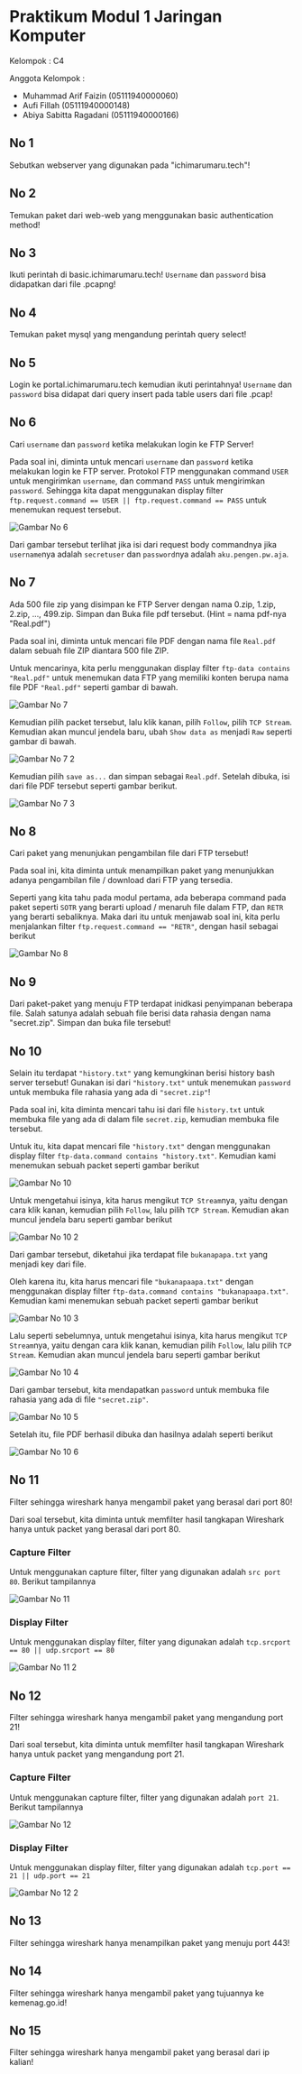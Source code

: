 # Praktikum Modul 1 Jaringan Komputer

Kelompok : C4

Anggota Kelompok :

- Muhammad Arif Faizin (05111940000060)
- Aufi Fillah (05111940000148)
- Abiya Sabitta Ragadani (05111940000166)

## No 1

Sebutkan webserver yang digunakan pada "ichimarumaru.tech"!

## No 2

Temukan paket dari web-web yang menggunakan basic authentication method!

## No 3

Ikuti perintah di basic.ichimarumaru.tech! `Username` dan `password` bisa didapatkan dari file .pcapng!

## No 4

Temukan paket mysql yang mengandung perintah query select!

## No 5

Login ke portal.ichimarumaru.tech kemudian ikuti perintahnya! `Username` dan `password` bisa didapat dari query insert pada table users dari file .pcap!

## No 6

Cari `username` dan `password` ketika melakukan login ke FTP Server!

Pada soal ini, diminta untuk mencari `username` dan `password` ketika melakukan login ke FTP server. Protokol FTP menggunakan command `USER` untuk mengirimkan `username`, dan command `PASS` untuk mengirimkan `password`. Sehingga kita dapat menggunakan display filter `ftp.request.command == USER || ftp.request.command == PASS` untuk menemukan request tersebut.

![Gambar No 6](/images/soal6.png)

Dari gambar tersebut terlihat jika isi dari request body commandnya jika `username`nya adalah `secretuser` dan `password`nya adalah `aku.pengen.pw.aja`.

## No 7

Ada 500 file zip yang disimpan ke FTP Server dengan nama 0.zip, 1.zip, 2.zip, ..., 499.zip. Simpan dan Buka file pdf tersebut. (Hint = nama pdf-nya "Real.pdf")

Pada soal ini, diminta untuk mencari file PDF dengan nama file `Real.pdf` dalam sebuah file ZIP diantara 500 file ZIP.

Untuk mencarinya, kita perlu menggunakan display filter `ftp-data contains "Real.pdf"` untuk menemukan data FTP yang memiliki konten berupa nama file PDF `"Real.pdf"` seperti gambar di bawah. 

![Gambar No 7](/images/soal7.png)

Kemudian pilih packet tersebut, lalu klik kanan, pilih `Follow`, pilih `TCP Stream`. Kemudian akan muncul jendela baru, ubah `Show data as` menjadi `Raw` seperti gambar di bawah. 

![Gambar No 7 2](/images/soal7-2.png)

Kemudian pilih `save as...` dan simpan sebagai `Real.pdf`. Setelah dibuka, isi dari file PDF tersebut seperti gambar berikut.

![Gambar No 7 3](/images/soal7-3.png)

## No 8

Cari paket yang menunjukan pengambilan file dari FTP tersebut!

Pada soal ini, kita diminta untuk menampilkan paket yang menunjukkan adanya pengambilan file / download dari FTP yang tersedia.

Seperti yang kita tahu pada modul pertama, ada beberapa command pada paket seperti `SOTR` yang berarti upload / menaruh file dalam FTP, dan `RETR` yang berarti sebaliknya. Maka dari itu untuk menjawab soal ini, kita perlu menjalankan filter `ftp.request.command == "RETR"`, dengan hasil sebagai berikut 

![Gambar No 8](/images/soal8.png)

## No 9

Dari paket-paket yang menuju FTP terdapat inidkasi penyimpanan beberapa file. Salah satunya adalah sebuah file berisi data rahasia dengan nama "secret.zip". Simpan dan buka file tersebut!

## No 10

Selain itu terdapat `"history.txt"` yang kemungkinan berisi history bash server tersebut! Gunakan isi dari `"history.txt"` untuk menemukan `password` untuk membuka file rahasia yang ada di `"secret.zip"`!

Pada soal ini, kita diminta mencari tahu isi dari file `history.txt` untuk membuka file yang ada di dalam file `secret.zip`, kemudian membuka file tersebut.

Untuk itu, kita dapat mencari file `"history.txt"` dengan menggunakan display filter `ftp-data.command contains "history.txt"`. Kemudian kami menemukan sebuah packet seperti gambar berikut

![Gambar No 10](/images/soal10.png)

Untuk mengetahui isinya, kita harus mengikut `TCP Stream`nya, yaitu dengan cara klik kanan, kemudian pilih `Follow`, lalu pilih `TCP Stream`. Kemudian akan muncul jendela baru seperti gambar berikut 

![Gambar No 10 2](/images/soal10-2.png)

Dari gambar tersebut, diketahui jika terdapat file `bukanapapa.txt` yang menjadi key dari file.

Oleh karena itu, kita harus mencari file `"bukanapaapa.txt"` dengan menggunakan display filter `ftp-data.command contains "bukanapaapa.txt"`. Kemudian kami menemukan sebuah packet seperti gambar berikut

![Gambar No 10 3](/images/soal10-3.png)

Lalu seperti sebelumnya, untuk mengetahui isinya, kita harus mengikut `TCP Stream`nya, yaitu dengan cara klik kanan, kemudian pilih `Follow`, lalu pilih `TCP Stream`. Kemudian akan muncul jendela baru seperti gambar berikut 

![Gambar No 10 4](/images/soal10-4.png)

Dari gambar tersebut, kita mendapatkan `password` untuk membuka file rahasia yang ada di file `"secret.zip"`.

![Gambar No 10 5](/images/soal10-5.png)

Setelah itu, file PDF berhasil dibuka dan hasilnya adalah seperti berikut

![Gambar No 10 6](/images/soal10-6.png)

## No 11

Filter sehingga wireshark hanya mengambil paket yang berasal dari port 80!

Dari soal tersebut, kita diminta untuk memfilter hasil tangkapan Wireshark hanya untuk packet yang berasal dari port 80.

### Capture Filter
Untuk menggunakan capture filter, filter yang digunakan adalah `src port 80`. Berikut tampilannya

![Gambar No 11](/images/soal11.png)

### Display Filter
Untuk menggunakan display filter, filter yang digunakan adalah `tcp.srcport == 80 || udp.srcport == 80`

![Gambar No 11 2](/images/soal11-2.png)

## No 12

Filter sehingga wireshark hanya mengambil paket yang mengandung port 21!

Dari soal tersebut, kita diminta untuk memfilter hasil tangkapan Wireshark hanya untuk packet yang mengandung port 21.

### Capture Filter
Untuk menggunakan capture filter, filter yang digunakan adalah `port 21`. Berikut tampilannya

![Gambar No 12](/images/soal12.png)

### Display Filter
Untuk menggunakan display filter, filter yang digunakan adalah `tcp.port == 21 || udp.port == 21`

![Gambar No 12 2](/images/soal12-2.png)

## No 13

Filter sehingga wireshark hanya menampilkan paket yang menuju port 443!

## No 14

Filter sehingga wireshark hanya mengambil paket yang tujuannya ke kemenag.go.id!

## No 15

Filter sehingga wireshark hanya mengambil paket yang berasal dari ip kalian!
